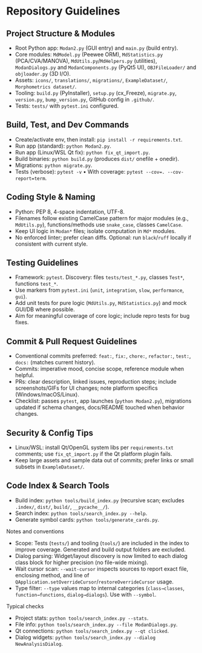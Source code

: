 # Repository Guidelines

## Project Structure & Modules
- Root Python app: `Modan2.py` (GUI entry) and `main.py` (build entry).
- Core modules: `MdModel.py` (Peewee ORM), `MdStatistics.py` (PCA/CVA/MANOVA), `MdUtils.py`/`MdHelpers.py` (utilities), `ModanDialogs.py` and `ModanComponents.py` (PyQt5 UI), `OBJFileLoader/` and `objloader.py` (3D I/O).
- Assets: `icons/`, `translations/`, `migrations/`, `ExampleDataset/`, `Morphometrics dataset/`.
- Tooling: `build.py` (PyInstaller), `setup.py` (cx_Freeze), `migrate.py`, `version.py`, `bump_version.py`, GitHub config in `.github/`.
- Tests: `tests/` with `pytest.ini` configured.

## Build, Test, and Dev Commands
- Create/activate env, then install: `pip install -r requirements.txt`.
- Run app (standard): `python Modan2.py`.
- Run app (Linux/WSL Qt fix): `python fix_qt_import.py`.
- Build binaries: `python build.py` (produces `dist/` onefile + onedir).
- Migrations: `python migrate.py`.
- Tests (verbose): `pytest -v` • With coverage: `pytest --cov=. --cov-report=term`.

## Coding Style & Naming
- Python: PEP 8, 4-space indentation, UTF-8.
- Filenames follow existing CamelCase pattern for major modules (e.g., `MdUtils.py`), functions/methods use `snake_case`, classes `CamelCase`.
- Keep UI logic in `Modan*` files; isolate computation in `Md*` modules.
- No enforced linter; prefer clean diffs. Optional: run `black`/`ruff` locally if consistent with current style.

## Testing Guidelines
- Framework: `pytest`. Discovery: files `tests/test_*.py`, classes `Test*`, functions `test_*`.
- Use markers from `pytest.ini` (`unit`, `integration`, `slow`, `performance`, `gui`).
- Add unit tests for pure logic (`MdUtils.py`, `MdStatistics.py`) and mock GUI/DB where possible.
- Aim for meaningful coverage of core logic; include repro tests for bug fixes.

## Commit & Pull Request Guidelines
- Conventional commits preferred: `feat:`, `fix:`, `chore:`, `refactor:`, `test:`, `docs:` (matches current history).
- Commits: imperative mood, concise scope, reference module when helpful.
- PRs: clear description, linked issues, reproduction steps; include screenshots/GIFs for UI changes; note platform specifics (Windows/macOS/Linux).
- Checklist: passes `pytest`, app launches (`python Modan2.py`), migrations updated if schema changes, docs/README touched when behavior changes.

## Security & Config Tips
- Linux/WSL: install Qt/OpenGL system libs per `requirements.txt` comments; use `fix_qt_import.py` if the Qt platform plugin fails.
- Keep large assets and sample data out of commits; prefer links or small subsets in `ExampleDataset/`.

## Code Index & Search Tools
- Build index: `python tools/build_index.py` (recursive scan; excludes `.index/`, `dist/`, `build/`, `__pycache__/`).
- Search index: `python tools/search_index.py --help`.
- Generate symbol cards: `python tools/generate_cards.py`.

Notes and conventions
- Scope: Tests (`tests/`) and tooling (`tools/`) are included in the index to improve coverage. Generated and build output folders are excluded.
- Dialog parsing: Widget/layout discovery is now limited to each dialog class block for higher precision (no file-wide mixing).
- Wait cursor scan: `--wait-cursor` inspects sources to report exact file, enclosing method, and line of `QApplication.setOverrideCursor`/`restoreOverrideCursor` usage.
- Type filter: `--type` values map to internal categories (`class→classes`, `function→functions`, `dialog→dialogs`). Use with `--symbol`.

Typical checks
- Project stats: `python tools/search_index.py --stats`.
- File info: `python tools/search_index.py --file ModanDialogs.py`.
- Qt connections: `python tools/search_index.py --qt clicked`.
- Dialog widgets: `python tools/search_index.py --dialog NewAnalysisDialog`.
